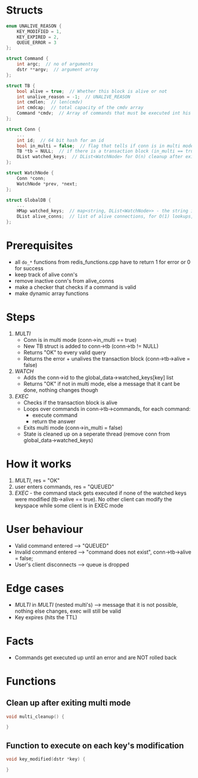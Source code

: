 # Structs
```c
enum UNALIVE_REASON {
    KEY_MODIFIED = 1,
    KEY_EXPIRED = 2,
    QUEUE_ERROR = 3
};
```

```c
struct Command {
    int argc;  // no of arguments
    dstr **argv;  // argument array
};
```

```c
struct TB {
    bool alive = true;  // Whether this block is alive or not
    int unalive_reason = -1;  // UNALIVE_REASON
    int cmdlen;  // len(cmdv)
    int cmdcap;  // total capacity of the cmdv array
    Command *cmdv;  // Array of commands that must be executed int his transaction block
};
```

```c
struct Conn {
    ...
    int id;  // 64 bit hash for an id
    bool in_multi = false;  // flag that tells if conn is in multi mode (does not execute commands)
    TB *tb = NULL;  // if there is a transaction block (in_multi == true) it is here
    DList watched_keys;  // DList<WatchNode> for O(n) cleanup after exiting the multi mode
};
```

```c
struct WatchNode {
    Conn *conn;
    WatchNode *prev, *next;
};
```

```c
struct GlobalDB {
    ...
    HMap watched_keys;  // map<string, DList<WatchNode>> - the string is the key
    DList alive_conns;  // list of alive connections, for O(1) lookups, GlobalDB->fd_to_conn array exists 
};
```

# Prerequisites
- all `do_*` functions from redis_functions.cpp have to return 1 for error or 0 for success
- keep track of alive conn's
- remove inactive conn's from alive_conns
- make a checker that checks if a command is valid
- make dynamic array functions

# Steps
1) *MULTI*
    - Conn is in multi mode (conn->in_multi == true)
    - New TB struct is added to conn->tb (conn->tb != NULL)
    - Returns "OK" to every valid query
    - Returns the error + unalives the transaction block (conn->tb->alive = false)
2) *WATCH*
    - Adds the conn->id to the global_data->watched_keys[key] list
    - Returns "OK" if not in multi mode, else a message that it cant be done, nothing changes though
3) *EXEC*
    - Checks if the transaction block is alive
    - Loops over commands in conn->tb->commands, for each command:
        - execute command
        - return the answer
    - Exits multi mode (conn->in_multi = false)
    - State is cleaned up on a seperate thread (remove conn from global_data->watched_keys)

# How it works
1) *MULTI*, res = "OK"
2) user enters commands, res = "QUEUED"
3) *EXEC* - the command stack gets executed if none of the watched keys were modified (tb->alive == true). No other client can modify the keyspace while some client is in EXEC mode

# User behaviour
- Valid command entered --> "QUEUED"
- Invalid command entered --> "command does not exist", conn->tb->alive = false;
- User's client disconnects --> queue is dropped

# Edge cases
- *MULTI* in *MULTI* (nested multi's) --> message that it is not possible, nothing else changes, exec will still be valid
- Key expires (hits the TTL)

# Facts
- Commands get executed up until an error and are NOT rolled back

# Functions
## Clean up after exiting multi mode
```cpp
void multi_cleanup() {

}
```

## Function to execute on each key's modification
```cpp
void key_modified(dstr *key) {

}
```
